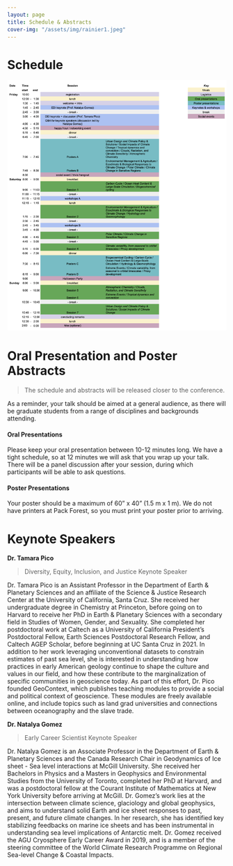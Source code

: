 ```yaml
---
layout: page
title: Schedule & Abstracts
cover-img: "/assets/img/rainier1.jpeg"
---
```


# Schedule

<img src="/assets/img/schedule.png" alt="Conference schedule">

# Oral Presentation and Poster Abstracts

> The schedule and abstracts will be released closer to the conference.

As a reminder, your talk should be aimed at a general audience, as there will be graduate students from a range of disciplines and backgrounds attending. 

#### Oral Presentations
Please keep your oral presentation between 10-12 minutes long. We have a tight schedule, so at 12 minutes we will ask that you wrap up your talk. There will be a panel discussion after your session, during which participants will be able to ask questions. 

#### Poster Presentations
Your poster should be a maximum of 60” x 40” (1.5 m x 1 m). We do not have printers at Pack Forest, so you must print your poster prior to arriving.

# Keynote Speakers

__Dr. Tamara Pico__
> Diversity, Equity, Inclusion, and Justice Keynote Speaker

Dr. Tamara Pico is an Assistant Professor in the Department of Earth & Planetary Sciences and an affiliate of the Science & Justice Research Center at the University of California, Santa Cruz. She received her undergraduate degree in Chemistry at Princeton, before going on to Harvard to receive her PhD in Earth & Planetary Sciences with a secondary field in Studies of Women, Gender, and Sexuality. She completed her postdoctoral work at Caltech as a University of California President’s Postdoctoral Fellow, Earth Sciences Postdoctoral Research Fellow, and Caltech AGEP Scholar, before beginning at UC Santa Cruz in 2021. In addition to her work leveraging unconventional datasets to constrain estimates of past sea level, she is interested in understanding how practices in early American geology continue to shape the culture and values in our field, and how these contribute to the marginalization of specific communities in geoscience today. As part of this effort, Dr. Pico founded GeoContext, which publishes teaching modules to provide a social and political context of geoscience. These modules are freely available online, and include topics such as land grad universities and connections between oceanography and the slave trade. 


__Dr. Natalya Gomez__
> Early Career Scientist Keynote Speaker

Dr. Natalya Gomez is an Associate Professor in the Department of Earth & Planetary Sciences and the Canada Research Chair in Geodynamics of Ice sheet - Sea level interactions at McGill University. She received her Bachelors in Physics and a Masters in Geophysics and Environmental Studies from the University of Toronto, completed her PhD at Harvard, and was a postdoctoral fellow at the Courant Institute of Mathematics at New York University before arriving at McGill. Dr. Gomez’s work lies at the intersection between climate science, glaciology and global geophysics, and aims to understand solid Earth and ice sheet responses to past, present, and future climate changes. In her research, she has identified key stabilizing feedbacks on marine ice sheets and has been instrumental in understanding sea level implications of Antarctic melt. Dr. Gomez received the AGU Cryosphere Early Career Award in 2019, and is a member of the steering committee of the World Climate Research Programme on Regional Sea-level Change & Coastal Impacts.